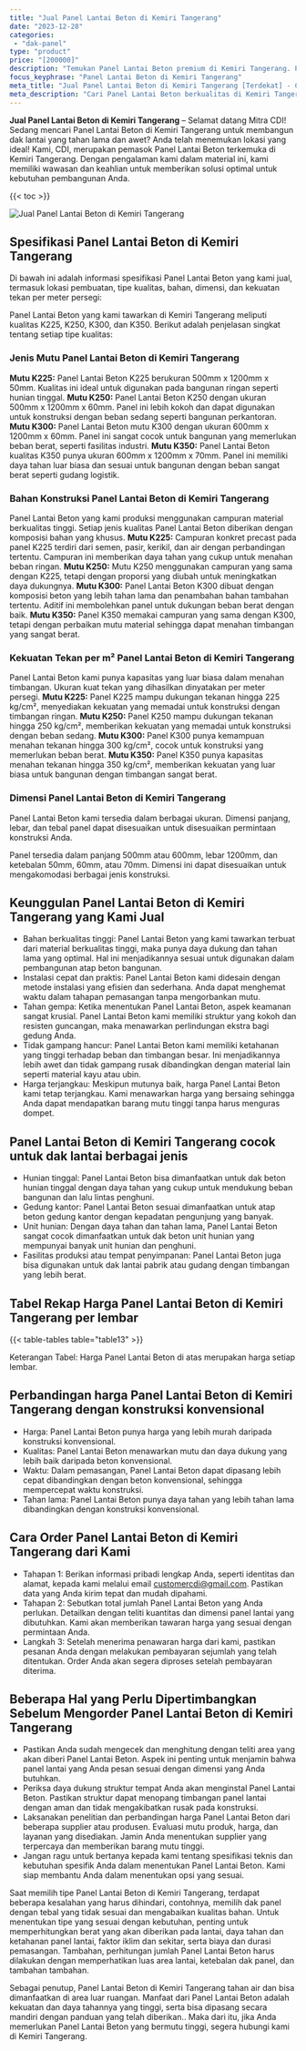 ```yaml
---
title: "Jual Panel Lantai Beton di Kemiri Tangerang"
date: "2023-12-28"
categories:
 - "dak-panel"
type: "product"
price: "[200000]"
description: "Temukan Panel Lantai Beton premium di Kemiri Tangerang. Panel Lantai Beton dirancang untuk kebutuhan konstruksi modern dengan performa prima. Dapatkan info lengkap."
focus_keyphrase: "Panel Lantai Beton di Kemiri Tangerang"
meta_title: "Jual Panel Lantai Beton di Kemiri Tangerang [Terdekat] - CDI"
meta_description: "Cari Panel Lantai Beton berkualitas di Kemiri Tangerang?. Kami menyediakan Panel Lantai Beton premium untuk proyek konstruksi. Penawaran spesial hanya di sini."
---
```


**Jual Panel Lantai Beton di Kemiri Tangerang** – Selamat datang Mitra CDI! Sedang mencari Panel Lantai Beton di Kemiri Tangerang untuk membangun dak lantai yang tahan lama dan awet? Anda telah menemukan lokasi yang ideal! Kami, CDI, merupakan pemasok Panel Lantai Beton terkemuka di Kemiri Tangerang. Dengan pengalaman kami dalam material ini, kami memiliki wawasan dan keahlian untuk memberikan solusi optimal untuk kebutuhan pembangunan Anda.

{{< toc >}}

![Jual Panel Lantai Beton di Kemiri Tangerang](/images/dak-panel/dak-panel-28.jpg)

## Spesifikasi Panel Lantai Beton di Kemiri Tangerang

Di bawah ini adalah informasi spesifikasi Panel Lantai Beton yang kami jual, termasuk lokasi pembuatan, tipe kualitas, bahan, dimensi, dan kekuatan tekan per meter persegi:

Panel Lantai Beton yang kami tawarkan di Kemiri Tangerang meliputi kualitas K225, K250, K300, dan K350. Berikut adalah penjelasan singkat tentang setiap tipe kualitas:

### Jenis Mutu Panel Lantai Beton di Kemiri Tangerang

**Mutu K225:** Panel Lantai Beton K225 berukuran 500mm x 1200mm x 50mm. Kualitas ini ideal untuk digunakan pada bangunan ringan seperti hunian tinggal.
**Mutu K250:** Panel Lantai Beton K250 dengan ukuran 500mm x 1200mm x 60mm. Panel ini lebih kokoh dan dapat digunakan untuk konstruksi dengan beban sedang seperti bangunan perkantoran.
**Mutu K300:** Panel Lantai Beton mutu K300 dengan ukuran 600mm x 1200mm x 60mm. Panel ini sangat cocok untuk bangunan yang memerlukan beban berat, seperti fasilitas industri.
**Mutu K350:** Panel Lantai Beton kualitas K350 punya ukuran 600mm x 1200mm x 70mm. Panel ini memiliki daya tahan luar biasa dan sesuai untuk bangunan dengan beban sangat berat seperti gudang logistik.

### Bahan Konstruksi Panel Lantai Beton di Kemiri Tangerang

Panel Lantai Beton yang kami produksi menggunakan campuran material berkualitas tinggi. Setiap jenis kualitas Panel Lantai Beton diberikan dengan komposisi bahan yang khusus.
**Mutu K225:** Campuran konkret precast pada panel K225 terdiri dari semen, pasir, kerikil, dan air dengan perbandingan tertentu. Campuran ini memberikan daya tahan yang cukup untuk menahan beban ringan.
**Mutu K250:** Mutu K250 menggunakan campuran yang sama dengan K225, tetapi dengan proporsi yang diubah untuk meningkatkan daya dukungnya.
**Mutu K300:** Panel Lantai Beton K300 dibuat dengan komposisi beton yang lebih tahan lama dan penambahan bahan tambahan tertentu. Aditif ini membolehkan panel untuk dukungan beban berat dengan baik.
**Mutu K350:** Panel K350 memakai campuran yang sama dengan K300, tetapi dengan perbaikan mutu material sehingga dapat menahan timbangan yang sangat berat.

### Kekuatan Tekan per m² Panel Lantai Beton di Kemiri Tangerang

Panel Lantai Beton kami punya kapasitas yang luar biasa dalam menahan timbangan. Ukuran kuat tekan yang dihasilkan dinyatakan per meter persegi.
**Mutu K225:** Panel K225 mampu dukungan tekanan hingga 225 kg/cm², menyediakan kekuatan yang memadai untuk konstruksi dengan timbangan ringan.
**Mutu K250:** Panel K250 mampu dukungan tekanan hingga 250 kg/cm², memberikan kekuatan yang memadai untuk konstruksi dengan beban sedang.
**Mutu K300:** Panel K300 punya kemampuan menahan tekanan hingga 300 kg/cm², cocok untuk konstruksi yang memerlukan beban berat.
**Mutu K350:** Panel K350 punya kapasitas menahan tekanan hingga 350 kg/cm², memberikan kekuatan yang luar biasa untuk bangunan dengan timbangan sangat berat.

### Dimensi Panel Lantai Beton di Kemiri Tangerang

Panel Lantai Beton kami tersedia dalam berbagai ukuran. Dimensi panjang, lebar, dan tebal panel dapat disesuaikan untuk disesuaikan permintaan konstruksi Anda.

Panel tersedia dalam panjang 500mm atau 600mm, lebar 1200mm, dan ketebalan 50mm, 60mm, atau 70mm. Dimensi ini dapat disesuaikan untuk mengakomodasi berbagai jenis konstruksi.

## Keunggulan Panel Lantai Beton di Kemiri Tangerang yang Kami Jual

*   Bahan berkualitas tinggi: Panel Lantai Beton yang kami tawarkan terbuat dari material berkualitas tinggi, maka punya daya dukung dan tahan lama yang optimal. Hal ini menjadikannya sesuai untuk digunakan dalam pembangunan atap beton bangunan.
*   Instalasi cepat dan praktis: Panel Lantai Beton kami didesain dengan metode instalasi yang efisien dan sederhana. Anda dapat menghemat waktu dalam tahapan pemasangan tanpa mengorbankan mutu.
*   Tahan gempa: Ketika menentukan Panel Lantai Beton, aspek keamanan sangat krusial. Panel Lantai Beton kami memiliki struktur yang kokoh dan resisten guncangan, maka menawarkan perlindungan ekstra bagi gedung Anda.
*   Tidak gampang hancur: Panel Lantai Beton kami memiliki ketahanan yang tinggi terhadap beban dan timbangan besar. Ini menjadikannya lebih awet dan tidak gampang rusak dibandingkan dengan material lain seperti material kayu atau ubin.
*   Harga terjangkau: Meskipun mutunya baik, harga Panel Lantai Beton kami tetap terjangkau. Kami menawarkan harga yang bersaing sehingga Anda dapat mendapatkan barang mutu tinggi tanpa harus menguras dompet.

## Panel Lantai Beton di Kemiri Tangerang cocok untuk dak lantai berbagai jenis

*   Hunian tinggal: Panel Lantai Beton bisa dimanfaatkan untuk dak beton hunian tinggal dengan daya tahan yang cukup untuk mendukung beban bangunan dan lalu lintas penghuni.
*   Gedung kantor: Panel Lantai Beton sesuai dimanfaatkan untuk atap beton gedung kantor dengan kepadatan pengunjung yang banyak.
*   Unit hunian: Dengan daya tahan dan tahan lama, Panel Lantai Beton sangat cocok dimanfaatkan untuk dak beton unit hunian yang mempunyai banyak unit hunian dan penghuni.
*   Fasilitas produksi atau tempat penyimpanan: Panel Lantai Beton juga bisa digunakan untuk dak lantai pabrik atau gudang dengan timbangan yang lebih berat.

## Tabel Rekap Harga Panel Lantai Beton di Kemiri Tangerang per lembar

{{< table-tables table="table13" >}}

Keterangan Tabel: Harga Panel Lantai Beton di atas merupakan harga setiap lembar.

## Perbandingan harga Panel Lantai Beton di Kemiri Tangerang dengan konstruksi konvensional

*   Harga: Panel Lantai Beton punya harga yang lebih murah daripada konstruksi konvensional.
*   Kualitas: Panel Lantai Beton menawarkan mutu dan daya dukung yang lebih baik daripada beton konvensional.
*   Waktu: Dalam pemasangan, Panel Lantai Beton dapat dipasang lebih cepat dibandingkan dengan beton konvensional, sehingga mempercepat waktu konstruksi.
*   Tahan lama: Panel Lantai Beton punya daya tahan yang lebih tahan lama dibandingkan dengan konstruksi konvensional.

## Cara Order Panel Lantai Beton di Kemiri Tangerang dari Kami

*   Tahapan 1: Berikan informasi pribadi lengkap Anda, seperti identitas dan alamat, kepada kami melalui email customercdi@gmail.com. Pastikan data yang Anda kirim tepat dan mudah dipahami.
*   Tahapan 2: Sebutkan total jumlah Panel Lantai Beton yang Anda perlukan. Detailkan dengan teliti kuantitas dan dimensi panel lantai yang dibutuhkan. Kami akan memberikan tawaran harga yang sesuai dengan permintaan Anda.
*   Langkah 3: Setelah menerima penawaran harga dari kami, pastikan pesanan Anda dengan melakukan pembayaran sejumlah yang telah ditentukan. Order Anda akan segera diproses setelah pembayaran diterima.
## Beberapa Hal yang Perlu Dipertimbangkan Sebelum Mengorder Panel Lantai Beton di Kemiri Tangerang

*   Pastikan Anda sudah mengecek dan menghitung dengan teliti area yang akan diberi Panel Lantai Beton. Aspek ini penting untuk menjamin bahwa panel lantai yang Anda pesan sesuai dengan dimensi yang Anda butuhkan.
*   Periksa daya dukung struktur tempat Anda akan menginstal Panel Lantai Beton. Pastikan struktur dapat menopang timbangan panel lantai dengan aman dan tidak mengakibatkan rusak pada konstruksi.
*   Laksanakan penelitian dan perbandingan harga Panel Lantai Beton dari beberapa supplier atau produsen. Evaluasi mutu produk, harga, dan layanan yang disediakan. Jamin Anda menentukan supplier yang terpercaya dan memberikan barang mutu tinggi.
*   Jangan ragu untuk bertanya kepada kami tentang spesifikasi teknis dan kebutuhan spesifik Anda dalam menentukan Panel Lantai Beton. Kami siap membantu Anda dalam menentukan opsi yang sesuai.

Saat memilih tipe Panel Lantai Beton di Kemiri Tangerang, terdapat beberapa kesalahan yang harus dihindari, contohnya, memilih dak panel dengan tebal yang tidak sesuai dan mengabaikan kualitas bahan. Untuk menentukan tipe yang sesuai dengan kebutuhan, penting untuk memperhitungkan berat yang akan diberikan pada lantai, daya tahan dan ketahanan panel lantai, faktor iklim dan sekitar, serta biaya dan durasi pemasangan. Tambahan, perhitungan jumlah Panel Lantai Beton harus dilakukan dengan memperhatikan luas area lantai, ketebalan dak panel, dan tambahan tambahan.

Sebagai penutup, Panel Lantai Beton di Kemiri Tangerang tahan air dan bisa dimanfaatkan di area luar ruangan. Manfaat dari Panel Lantai Beton adalah kekuatan dan daya tahannya yang tinggi, serta bisa dipasang secara mandiri dengan panduan yang telah diberikan.. Maka dari itu, jika Anda memerlukan Panel Lantai Beton yang bermutu tinggi, segera hubungi kami di Kemiri Tangerang.